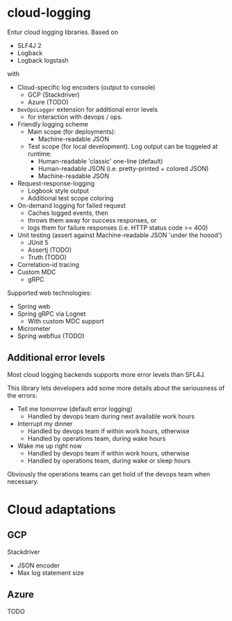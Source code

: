 # cloud-logging
Entur cloud logging libraries. Based on

 * SLF4J 2
 * Logback
 * Logback logstash

with

 * Cloud-specific log encoders (output to console)
   * GCP (Stackdriver)
   * Azure (TODO)
 * `DevOpsLogger` extension for additional error levels 
   * for interaction with devops / ops.
 * Friendly logging scheme
   * Main scope (for deployments):
     * Machine-readable JSON 
   * Test scope (for local development). Log output can be toggeled at runtime:
     * Human-readable 'classic' one-line (default)
     * Human-readable JSON (i.e. pretty-printed + colored JSON)
     * Machine-readable JSON
 * Request-response-logging
     * Logbook style output
     * Additional test scope coloring
 *  On-demand logging for failed request
     * Caches logged events, then
     * throws them away for success responses, or
     * logs them for failure responses (i.e. HTTP status code >= 400)
 * Unit testing (assert against Machine-readable JSON 'under the hoood')
     * JUnit 5
     * Assertj (TODO)
     * Truth (TODO)
 * Correlation-id tracing
 * Custom MDC
     * gRPC

Supported web technologies:

 * Spring web
 * Spring gRPC via Lognet
   * With custom MDC support 
 * Micrometer
 * Spring webflux (TODO)

## Additional error levels
Most cloud logging backends supports more error levels than SFL4J. 

This library lets developers add some more details about the seriousness of the errors:

* Tell me tomorrow (default error logging)
    * Handled by devops team during next available work hours
* Interrupt my dinner
    * Handled by devops team if within work hours, otherwise
    * Handled by operations team, during wake hours
* Wake me up right now
    * Handled by devops team if within work hours, otherwise
    * Handled by operations team, during wake or sleep hours

Obviously the operations teams can get hold of the devops team when necessary.

# Cloud adaptations

## GCP
Stackdriver 

 * JSON encoder
 * Max log statement size

## Azure
TODO

